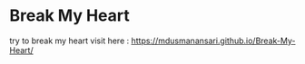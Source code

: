 # Break My Heart
try to break my heart 
visit here : https://mdusmanansari.github.io/Break-My-Heart/
